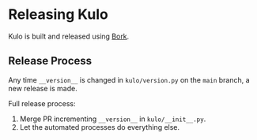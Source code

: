 # Releasing Kulo

Kulo is built and released using [Bork](https://github.com/duckinator/bork).

## Release Process

Any time `__version__` is changed in `kulo/version.py` on the `main` branch, a new release is made.


Full release process:

1. Merge PR incrementing `__version__` in `kulo/__init__.py`.
2. Let the automated processes do everything else.
